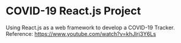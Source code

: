 # COVID-19 React.js Project

Using React.js as a web framework to develop a COVID-19 Tracker.
Reference: https://www.youtube.com/watch?v=khJlrj3Y6Ls
